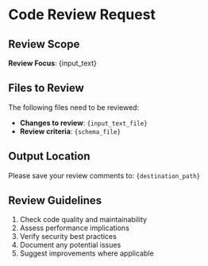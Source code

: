 # Code Review Request

## Review Scope
**Review Focus**: {input_text}

## Files to Review
The following files need to be reviewed:
- **Changes to review**: `{input_text_file}`
- **Review criteria**: `{schema_file}`

## Output Location
Please save your review comments to: `{destination_path}`

## Review Guidelines
1. Check code quality and maintainability
2. Assess performance implications
3. Verify security best practices
4. Document any potential issues
5. Suggest improvements where applicable 